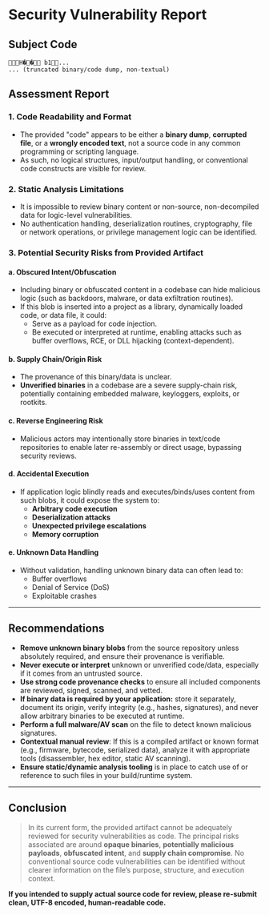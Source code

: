 # Security Vulnerability Report

## Subject Code

```
         H ��     b1     ...
... (truncated binary/code dump, non-textual)
```

## Assessment Report

### 1. **Code Readability and Format**

- The provided "code" appears to be either a **binary dump**, **corrupted file**, or a **wrongly encoded text**, not a source code in any common programming or scripting language.
- As such, no logical structures, input/output handling, or conventional code constructs are visible for review.

### 2. **Static Analysis Limitations**

- It is impossible to review binary content or non-source, non-decompiled data for logic-level vulnerabilities.
- No authentication handling, deserialization routines, cryptography, file or network operations, or privilege management logic can be identified.

### 3. **Potential Security Risks from Provided Artifact**

#### a. **Obscured Intent/Obfuscation**
- Including binary or obfuscated content in a codebase can hide malicious logic (such as backdoors, malware, or data exfiltration routines).
- If this blob is inserted into a project as a library, dynamically loaded code, or data file, it could:
  - Serve as a payload for code injection.
  - Be executed or interpreted at runtime, enabling attacks such as buffer overflows, RCE, or DLL hijacking (context-dependent).

#### b. **Supply Chain/Origin Risk**
- The provenance of this binary/data is unclear.
- **Unverified binaries** in a codebase are a severe supply-chain risk, potentially containing embedded malware, keyloggers, exploits, or rootkits.

#### c. **Reverse Engineering Risk**
- Malicious actors may intentionally store binaries in text/code repositories to enable later re-assembly or direct usage, bypassing security reviews.

#### d. **Accidental Execution**
- If application logic blindly reads and executes/binds/uses content from such blobs, it could expose the system to:
   - **Arbitrary code execution**
   - **Deserialization attacks**
   - **Unexpected privilege escalations**
   - **Memory corruption**

#### e. **Unknown Data Handling**
- Without validation, handling unknown binary data can often lead to:
  - Buffer overflows
  - Denial of Service (DoS)
  - Exploitable crashes

---

## Recommendations

- **Remove unknown binary blobs** from the source repository unless absolutely required, and ensure their provenance is verifiable.
- **Never execute or interpret** unknown or unverified code/data, especially if it comes from an untrusted source.
- **Use strong code provenance checks** to ensure all included components are reviewed, signed, scanned, and vetted.
- **If binary data is required by your application:** store it separately, document its origin, verify integrity (e.g., hashes, signatures), and never allow arbitrary binaries to be executed at runtime.
- **Perform a full malware/AV scan** on the file to detect known malicious signatures.
- **Contextual manual review**: If this is a compiled artifact or known format (e.g., firmware, bytecode, serialized data), analyze it with appropriate tools (disassembler, hex editor, static AV scanning).
- **Ensure static/dynamic analysis tooling** is in place to catch use of or reference to such files in your build/runtime system.

---

## Conclusion

> In its current form, the provided artifact cannot be adequately reviewed for security vulnerabilities as code. The principal risks associated are around **opaque binaries**, **potentially malicious payloads**, **obfuscated intent**, and **supply chain compromise**. No conventional source code vulnerabilities can be identified without clearer information on the file’s purpose, structure, and execution context.

**If you intended to supply actual source code for review, please re-submit clean, UTF-8 encoded, human-readable code.**